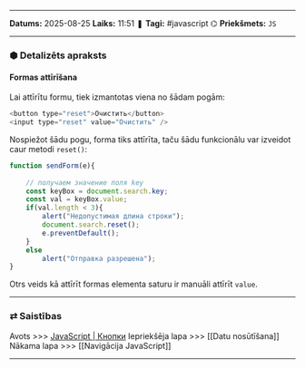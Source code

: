 ___

**Datums:** 2025-08-25
**Laiks:** 11:51
❚ **Tagi:** #javascript 
⌬ **Priekšmets:**  `JS`

---
### ⬢ Detalizēts apraksts
#### Formas attīrīšana

Lai attīrītu formu, tiek izmantotas viena no šādam pogām:

```js
<button type="reset">Очистить</button>
<input type="reset" value="Очистить" />
```

Nospiežot šādu pogu, forma tiks attīrīta, taču šādu funkcionālu var izveidot caur metodi `reset()`:

```js
function sendForm(e){
     
    // получаем значение поля key
    const keyBox = document.search.key;
    const val = keyBox.value;
    if(val.length < 3){
        alert("Недопустимая длина строки");
        document.search.reset();
        e.preventDefault();
    }   
    else
        alert("Отправка разрешена");
}
```

Otrs veids kā attīrīt formas elementa saturu ir manuāli attīrīt `value`.

---
### ⇄ Saistības

Avots >>> [JavaScript \| Кнопки](https://metanit.com/web/javascript/10.2.php)
Iepriekšēja lapa >>> [[Datu nosūtīšana]]
Nākama lapa >>> [[Navigācija JavaScript]]

---